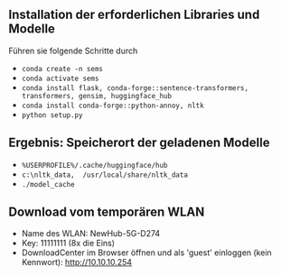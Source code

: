 ## Installation der erforderlichen Libraries und Modelle
Führen sie folgende Schritte durch
- `conda create -n sems`
- `conda activate sems`
- `conda install flask, conda-forge::sentence-transformers, transformers, gensim, huggingface_hub`
- `conda install conda-forge::python-annoy, nltk`
- `python setup.py`
  

## Ergebnis: Speicherort der geladenen Modelle
- `%USERPROFILE%/.cache/huggingface/hub`
- `c:\nltk_data,  /usr/local/share/nltk_data` 
- `./model_cache`

## Download vom temporären WLAN

- Name des WLAN: NewHub-5G-D274
- Key: 11111111 (8x die Eins)
- DownloadCenter im Browser öffnen und als 'guest' einloggen (kein Kennwort): http://10.10.10.254